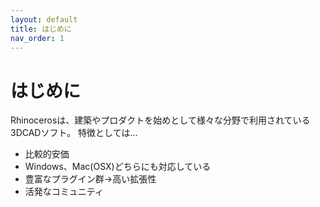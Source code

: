 ```yaml
---
layout: default
title: はじめに
nav_order: 1
---
```


# はじめに

Rhinocerosは、建築やプロダクトを始めとして様々な分野で利用されている3DCADソフト。
 特徴としては...

* 比較的安価
* Windows、Mac(OSX)どちらにも対応している
* 豊富なプラグイン群→高い拡張性
* 活発なコミュニティ
